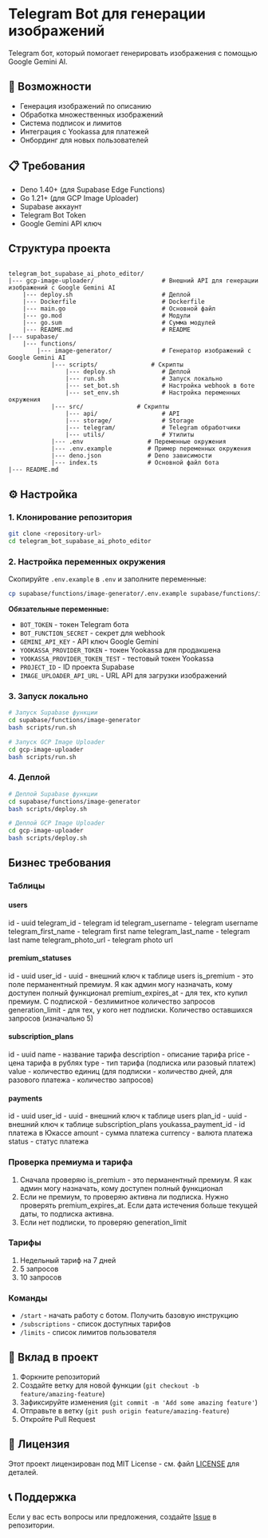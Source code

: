 # Telegram Bot для генерации изображений

Telegram бот, который помогает генерировать изображения с помощью Google Gemini AI.

## 🚀 Возможности

- Генерация изображений по описанию
- Обработка множественных изображений
- Система подписок и лимитов
- Интеграция с Yookassa для платежей
- Онбординг для новых пользователей

## 📋 Требования

- Deno 1.40+ (для Supabase Edge Functions)
- Go 1.21+ (для GCP Image Uploader)
- Supabase аккаунт
- Telegram Bot Token
- Google Gemini API ключ

## Структура проекта

```structure

telegram_bot_supabase_ai_photo_editor/
|--- gcp-image-uploader/                   # Внешний API для генерации изображений с Google Gemini AI
    |--- deploy.sh                         # Деплой
    |--- Dockerfile                        # Dockerfile
    |--- main.go                           # Основной файл
    |--- go.mod                            # Модули
    |--- go.sum                            # Сумма модулей
    |--- README.md                         # README
|--- supabase/
    |--- functions/
        |--- image-generator/              # Генератор изображений с Google Gemini AI
            |--- scripts/               # Скрипты
                |--- deploy.sh             # Деплой
                |--- run.sh                # Запуск локально
                |--- set_bot.sh            # Настройка webhook в боте
                |--- set_env.sh            # Настройка переменных окружения
            |--- src/               # Скрипты
                |--- api/                  # API
                |--- storage/              # Storage
                |--- telegram/             # Telegram обработчики
                |--- utils/                # Утилиты
            |--- .env                  # Переменные окружения
            |--- .env.example          # Пример переменных окружения
            |--- deno.json             # Deno зависимости
            |--- index.ts              # Основной файл бота
|--- README.md
```

## ⚙️ Настройка

### 1. Клонирование репозитория

```bash
git clone <repository-url>
cd telegram_bot_supabase_ai_photo_editor
```

### 2. Настройка переменных окружения

Скопируйте `.env.example` в `.env` и заполните переменные:

```bash
cp supabase/functions/image-generator/.env.example supabase/functions/image-generator/.env
```

**Обязательные переменные:**

- `BOT_TOKEN` - токен Telegram бота
- `BOT_FUNCTION_SECRET` - секрет для webhook
- `GEMINI_API_KEY` - API ключ Google Gemini
- `YOOKASSA_PROVIDER_TOKEN` - токен Yookassa для продакшена
- `YOOKASSA_PROVIDER_TOKEN_TEST` - тестовый токен Yookassa
- `PROJECT_ID` - ID проекта Supabase
- `IMAGE_UPLOADER_API_URL` - URL API для загрузки изображений

### 3. Запуск локально

```bash
# Запуск Supabase функции
cd supabase/functions/image-generator
bash scripts/run.sh

# Запуск GCP Image Uploader
cd gcp-image-uploader
bash scripts/run.sh
```

### 4. Деплой

```bash
# Деплой Supabase функции
cd supabase/functions/image-generator
bash scripts/deploy.sh

# Деплой GCP Image Uploader
cd gcp-image-uploader
bash scripts/deploy.sh
```

## Бизнес требования

### Таблицы

#### users

id - uuid
telegram_id - telegram id
telegram_username - telegram username
telegram_first_name - telegram first name
telegram_last_name - telegram last name
telegram_photo_url - telegram photo url

#### premium_statuses

id - uuid
user_id - uuid - внешний ключ к таблице users
is_premium - это поле перманентный премиум. Я как админ могу назначать, кому доступен полный функционал
premium_expires_at - для тех, кто купил премиум. С подпиской - безлимитное количество запросов
generation_limit - для тех, у кого нет подписки. Количество оставшихся запросов (изначально 5)

#### subscription_plans

id - uuid
name - название тарифа
description - описание тарифа
price - цена тарифа в рублях
type - тип тарифа (подписка или разовый платеж)
value - количество единиц (для подписки - количество дней, для разового платежа - количество запросов)

#### payments

id - uuid
user_id - uuid - внешний ключ к таблице users
plan_id - uuid - внешний ключ к таблице subscription_plans
youkassa_payment_id - id платежа в Юкассе
amount - сумма платежа
currency - валюта платежа
status - статус платежа

### Проверка премиума и тарифа

1) Сначала проверяю is_premium - это перманентный премиум. Я как админ могу назначать, кому доступен полный функционал
2) Если не премиум, то проверяю активна ли подписка. Нужно проверять premium_expires_at. Если дата истечения больше текущей даты, то подписка активна.
3) Если нет подписки, то проверяю generation_limit

### Тарифы

1) Недельный тариф на 7 дней
2) 5 запросов
3) 10 запросов

### Команды

- `/start` - начать работу с ботом. Получить базовую инструкцию
- `/subscriptions` - список доступных тарифов
- `/limits` - список лимитов пользователя

## 🤝 Вклад в проект

1. Форкните репозиторий
2. Создайте ветку для новой функции (`git checkout -b feature/amazing-feature`)
3. Зафиксируйте изменения (`git commit -m 'Add some amazing feature'`)
4. Отправьте в ветку (`git push origin feature/amazing-feature`)
5. Откройте Pull Request

## 📄 Лицензия

Этот проект лицензирован под MIT License - см. файл [LICENSE](LICENSE) для деталей.

## 📞 Поддержка

Если у вас есть вопросы или предложения, создайте [Issue](https://github.com/your-username/telegram_bot_supabase_ai_photo_editor/issues) в репозитории.
